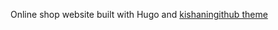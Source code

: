 Online shop website built with Hugo and [kishaningithub theme](https://github.com/kishaningithub/hugo-creative-portfolio-theme)